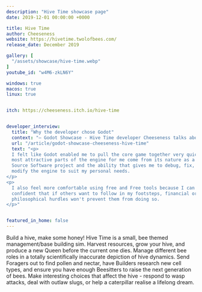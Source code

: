 ```yaml
---
description: "Hive Time showcase page"
date: 2019-12-01 00:00:00 +0000

title: Hive Time
author: Cheeseness
website: https://hivetime.twolofbees.com/
release_date: December 2019

gallery: [
  "/assets/showcase/hive-time.webp"
]
youtube_id: "w4M6-zkLN6Y"

windows: true
macos: true
linux: true


itch: https://cheeseness.itch.io/hive-time


developer_interview:
  title: "Why the developer chose Godot"
  context: "— Godot Showcase - Hive Time developer Cheeseness talks about his experience"
  url: "/article/godot-showcase-cheeseness-hive-time"
  text: "<p>
  I felt like Godot enabled me to pull the core game together very quickly. The
  most attractive parts of the engine for me come from its nature as a Free/Open
  Source Software project and the ability that gives me to debug, fix, or
  modify the engine to suit my personal needs.
</p>
<p>
  I also feel more comfortable using free and Free tools because I can be
  confident that if others want to follow in my footsteps, financial or
  philosophical hurdles won't prevent them from doing so.
</p>"


featured_in_home: false
---
```


<p>
  Build a hive, make some honey! Hive Time is a small, bee themed
  management/base building sim. Harvest resources, grow your hive, and produce a
  new Queen before the current one dies. Manage different bee roles in a totally
  scientifically inaccurate depiction of hive dynamics. Send Foragers out to
  find pollen and nectar, have Builders research new cell types, and ensure you
  have enough Beesitters to raise the next generation of bees. Make interesting
  choices that affect the hive - respond to wasp attacks, deal with outlaw
  slugs, or help a caterpillar realise a lifelong dream.
</p>
